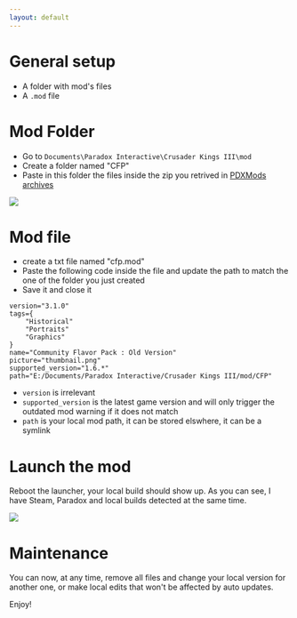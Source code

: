 ```yaml
---
layout: default
---
```


# General setup

* A folder with mod's files
* A `.mod` file

# Mod Folder
* Go to `Documents\Paradox Interactive\Crusader Kings III\mod`
* Create a folder named "CFP"
* Paste in this folder the files inside the zip you retrived in [PDXMods archives](https://mods.paradoxplaza.com/mods/12560/Any)

![](https://i.imgur.com/RXlzZCy.png)

# Mod file
* create a txt file named "cfp.mod"
* Paste the following code inside the file and update the path to match the one of the folder you just created
* Save it and close it

```
version="3.1.0"
tags={
	"Historical"
	"Portraits"
	"Graphics"
}
name="Community Flavor Pack : Old Version"
picture="thumbnail.png"
supported_version="1.6.*"
path="E:/Documents/Paradox Interactive/Crusader Kings III/mod/CFP"
```

* `version` is irrelevant
* `supported_version` is the latest game version and will only trigger the outdated mod warning if it does not match
* `path` is your local mod path, it can be stored elswhere, it can be a symlink

# Launch the mod
Reboot the launcher, your local build should show up. As you can see, I have Steam, Paradox and local builds detected at the same time.

![](https://i.imgur.com/uXp6WxS.png)

# Maintenance
You can now, at any time, remove all files and change your local version for another one, or make local edits that won't be affected by auto updates.

Enjoy!